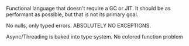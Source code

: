 Functional language that doesn't require a GC or JIT. It should be as performant as possible, but that is not its primary goal.

No nulls, only typed errors. ABSOLUTELY NO EXCEPTIONS.

Async/Threading is baked into type system. No colored function problem